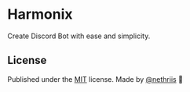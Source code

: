 # Harmonix

Create Discord Bot with ease and simplicity.

## License

Published under the [MIT](https://github.com/harmonix-js/core/blob/main/LICENSE) license.
Made by [@nethriis](https://github.com/nethriis) 💙
